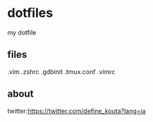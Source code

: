 # dotfiles
my dotfile  

## files
.vim
.zshrc
.gdbinit
.tmux.conf
.vimrc

## about
twitter:https://twitter.com/define_kouta?lang=ja
